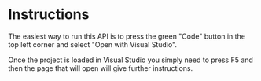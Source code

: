 # Instructions
The easiest way to run this API is to press the green "Code" button in the top left corner and select "Open with Visual Studio". 

Once the project is loaded in Visual Studio you simply need to press F5 and then the page that will open will give further instructions.
